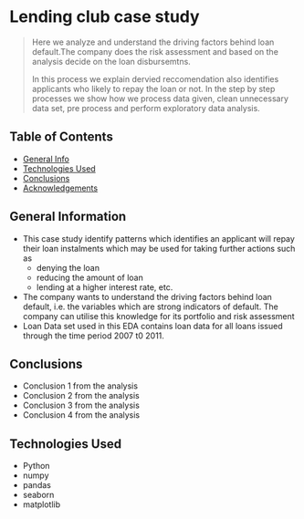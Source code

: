 # Lending club case study
> Here we analyze and understand the driving factors behind loan default.The company does the risk assessment and based on the analysis decide on the loan disbursemtns.
> 
> In this process we explain dervied reccomendation also identifies  applicants who likely to repay the loan or not. 
In the step by step processes we show how we process data given, clean unnecessary data set, pre process and perform exploratory data analysis.


## Table of Contents
* [General Info](#general-information)
* [Technologies Used](#technologies-used)
* [Conclusions](#conclusions)
* [Acknowledgements](#acknowledgements)

<!-- You can include any other section that is pertinent to your problem -->

## General Information
- This case study identify patterns  which identifies an applicant will repay their loan instalments which may be used for taking
further actions such as 
  - denying the loan
  - reducing the amount of loan
  - lending at a higher interest rate, etc.
- The company wants to understand the driving factors behind loan default, i.e. the variables which are strong indicators of default.  The company can utilise this knowledge for its portfolio and risk assessment
- Loan Data set used in this EDA contains loan data for all loans issued through the time period 2007 t0 2011.

<!-- You don't have to answer all the questions - just the ones relevant to your project. -->

## Conclusions
- Conclusion 1 from the analysis
- Conclusion 2 from the analysis
- Conclusion 3 from the analysis
- Conclusion 4 from the analysis

<!-- You don't have to answer all the questions - just the ones relevant to your project. -->


## Technologies Used
- Python 
- numpy
- pandas
- seaborn
- matplotlib

<!-- As the libraries versions keep on changing, it is recommended to mention the version of library used in this project -->


